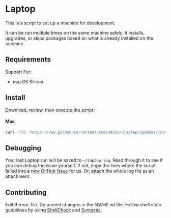 Laptop
======

This is a script to set up a machine for development.

It can be run multiple times on the same machine safely.
It installs, upgrades, or skips packages
based on what is already installed on the machine.

Requirements
------------

Support For:

* macOS Silicon

Install
-------

Download, review, then execute the script:

#### Mac

```sh
curl -fsS 'https://raw.githubusercontent.com/advisr/laptop/updates/install' | sh
```

Debugging
---------

Your last Laptop run will be saved to `~/laptop.log`.
Read through it to see if you can debug the issue yourself.
If not, copy the lines where the script failed into a
[new GitHub Issue](https://github.com/advisr/laptop/issues/new) for us.
Or, attach the whole log file as an attachment.

Contributing
------------

Edit the `mac` file.
Document changes in the `README.md` file.
Follow shell style guidelines by using [ShellCheck] and [Syntastic].

[ShellCheck]: http://www.shellcheck.net/about.html
[Syntastic]: https://github.com/scrooloose/syntastic
